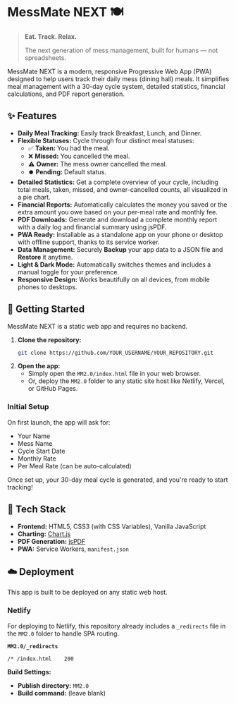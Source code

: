 # MessMate NEXT 🍽️

> **Eat. Track. Relax.**
>
> The next generation of mess management, built for humans — not spreadsheets.

MessMate NEXT is a modern, responsive Progressive Web App (PWA) designed to help users track their daily mess (dining hall) meals. It simplifies meal management with a 30-day cycle system, detailed statistics, financial calculations, and PDF report generation.

## ✨ Features

  * **Daily Meal Tracking:** Easily track Breakfast, Lunch, and Dinner.
  * **Flexible Statuses:** Cycle through four distinct meal statuses:
      * ✅ **Taken:** You had the meal.
      * ❌ **Missed:** You cancelled the meal.
      * ⚠️ **Owner:** The mess owner cancelled the meal.
      * ⏺️ **Pending:** Default status.
  * **Detailed Statistics:** Get a complete overview of your cycle, including total meals, taken, missed, and owner-cancelled counts, all visualized in a pie chart.
  * **Financial Reports:** Automatically calculates the money you saved or the extra amount you owe based on your per-meal rate and monthly fee.
  * **PDF Downloads:** Generate and download a complete monthly report with a daily log and financial summary using jsPDF.
  * **PWA Ready:** Installable as a standalone app on your phone or desktop with offline support, thanks to its service worker.
  * **Data Management:** Securely **Backup** your app data to a JSON file and **Restore** it anytime.
  * **Light & Dark Mode:** Automatically switches themes and includes a manual toggle for your preference.
  * **Responsive Design:** Works beautifully on all devices, from mobile phones to desktops.

## 🚀 Getting Started

MessMate NEXT is a static web app and requires no backend.

1.  **Clone the repository:**
    ```sh
    git clone https://github.com/YOUR_USERNAME/YOUR_REPOSITORY.git
    ```
2.  **Open the app:**
      * Simply open the `MM2.0/index.html` file in your web browser.
      * Or, deploy the `MM2.0` folder to any static site host like Netlify, Vercel, or GitHub Pages.

### Initial Setup

On first launch, the app will ask for:

  * Your Name
  * Mess Name
  * Cycle Start Date
  * Monthly Rate
  * Per Meal Rate (can be auto-calculated)

Once set up, your 30-day meal cycle is generated, and you're ready to start tracking\!

## 🔧 Tech Stack

  * **Frontend:** HTML5, CSS3 (with CSS Variables), Vanilla JavaScript
  * **Charting:** [Chart.js](https://www.chartjs.org/)
  * **PDF Generation:** [jsPDF](https://github.com/parallax/jsPDF)
  * **PWA:** Service Workers, `manifest.json`

## ☁️ Deployment

This app is built to be deployed on any static web host.

### Netlify

For deploying to Netlify, this repository already includes a `_redirects` file in the `MM2.0` folder to handle SPA routing.

**`MM2.0/_redirects`**

```
/* /index.html    200
```

**Build Settings:**

  * **Publish directory:** `MM2.0`
  * **Build command:** (leave blank)
